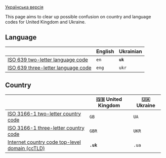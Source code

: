 [Українська версія](README.md)

This page aims to clear up possible confusion on country and language codes for United Kingdom and Ukraine.

## Language

|                                         | English | Ukrainian |
| --------------------------------------- | ------- | --------- |
| [ISO 639 two-letter language code][1]   | `en`    | **`uk`**  |
| [ISO 639 three-letter language code][1] | `eng`   | `ukr`     |

## Country

|                                                     | 🇬🇧 United Kingdom | 🇺🇦 Ukraine |
| --------------------------------------------------- | ------------------- | ------------ |
| [ISO 3166-1 two-letter country code][2]             | `GB`                | `UA`         |
| [ISO 3166-1 three-letter country code][2]           | `GBR`               | `UKR`        |
| [Internet country code top-level domain (ccTLD)][3] | **`.uk`**           | `.ua`        |

[1]: https://en.wikipedia.org/wiki/List_of_ISO_639_language_codes

[2]: https://en.wikipedia.org/wiki/List_of_ISO_3166_country_codes

[3]: https://en.wikipedia.org/wiki/Country_code_top-level_domain#Lists
